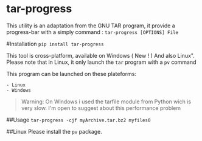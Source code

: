 # tar-progress

This utility is an adaptation from the GNU TAR program, it provide a progress-bar with a simply command : 
`tar-progress [OPTIONS] File`

#Installation
`pip install tar-progress`

This tool is cross-platform, available on Windows ( New ! ) And also Linux". Please note that in Linux, it only launch the `tar` program with a `pv` command

This program can be launched on these plateforms:

    - Linux
    - Windows
    
>Warning: On Windows i used the tarfile module from Python wich is very slow. I'm open to suggest about this performance problem

##Usage
`tar-progress -cjf myArchive.tar.bz2 myfiles0`

##Linux
Please install the `pv` package.